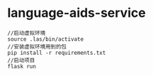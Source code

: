 # language-aids-service
```
//启动虚拟环境
source .las/bin/activate
//安装虚拟环境用到的包
pip install -r requirements.txt
//启动项目
flask run
```
